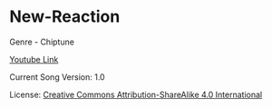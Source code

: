 # New-Reaction
Genre - Chiptune

[Youtube Link](https://www.youtube.com/watch?v=IqbG7lD5axc&feature=youtu.be)

Current Song Version: 1.0

License: [Creative Commons Attribution-ShareAlike 4.0 International](http://creativecommons.org/licenses/by-sa/4.0/)